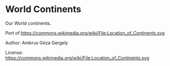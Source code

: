 
# World Continents

Our World continents.

Port of https://commons.wikimedia.org/wiki/File:Location_of_Continents.svg

Author: Ambrus Géza Gergely

License: https://commons.wikimedia.org/wiki/File:Location_of_Continents.svg
